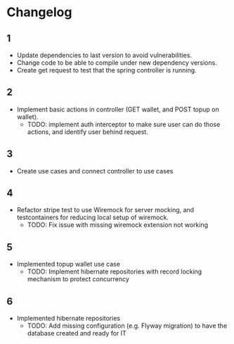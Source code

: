# Changelog

## 1

- Update dependencies to last version to avoid vulnerabilities.
- Change code to be able to compile under new dependency versions.
- Create get request to test that the spring controller is running.

## 2

- Implement basic actions in controller (GET wallet, and POST topup on wallet).
  - TODO: implement auth interceptor to make sure user can do those actions,
  and identify user behind request.

## 3

- Create use cases and connect controller to use cases

## 4

- Refactor stripe test to use Wiremock for server mocking, and testcontainers
 for reducing local setup of wiremock.
  - TODO: Fix issue with missing wiremock extension not working

## 5

- Implemented topup wallet use case
  - TODO: Implement hibernate repositories with record locking mechanism to protect concurrency

## 6

- Implemented hibernate repositories
  - TODO: Add missing configuration (e.g. Flyway migration) to have the database created and ready for IT
